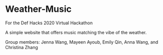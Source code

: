 # Weather-Music
For the Def Hacks 2020 Virtual Hackathon

A simple website that offers music matching the vibe of the weather.

Group members: Jenna Wang, Mayeen Ayoub, Emily Qin, Anna Wang, and Christina Zhang
